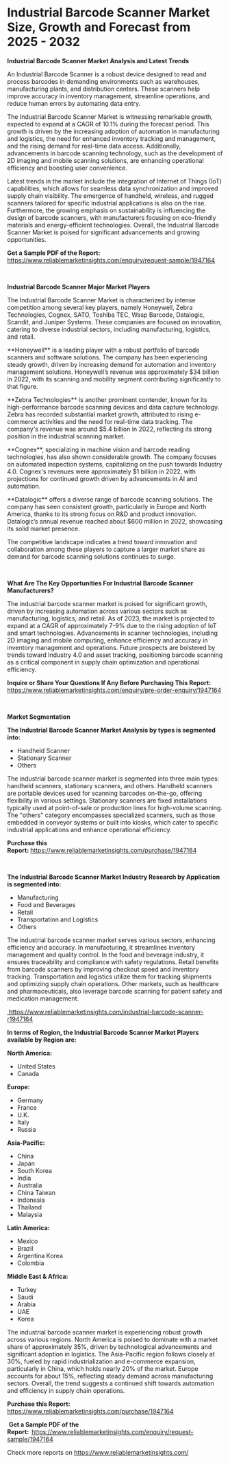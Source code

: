 <p><h1>Industrial Barcode Scanner Market Size, Growth and Forecast from 2025 - 2032</h1></p><p><strong>Industrial Barcode Scanner Market Analysis and Latest Trends</strong></p>
<p><p>An Industrial Barcode Scanner is a robust device designed to read and process barcodes in demanding environments such as warehouses, manufacturing plants, and distribution centers. These scanners help improve accuracy in inventory management, streamline operations, and reduce human errors by automating data entry. </p><p>The Industrial Barcode Scanner Market is witnessing remarkable growth, expected to expand at a CAGR of 10.1% during the forecast period. This growth is driven by the increasing adoption of automation in manufacturing and logistics, the need for enhanced inventory tracking and management, and the rising demand for real-time data access. Additionally, advancements in barcode scanning technology, such as the development of 2D imaging and mobile scanning solutions, are enhancing operational efficiency and boosting user convenience.</p><p>Latest trends in the market include the integration of Internet of Things (IoT) capabilities, which allows for seamless data synchronization and improved supply chain visibility. The emergence of handheld, wireless, and rugged scanners tailored for specific industrial applications is also on the rise. Furthermore, the growing emphasis on sustainability is influencing the design of barcode scanners, with manufacturers focusing on eco-friendly materials and energy-efficient technologies. Overall, the Industrial Barcode Scanner Market is poised for significant advancements and growing opportunities.</p></p>
<p><strong>Get a Sample PDF of the Report:&nbsp;</strong> <a href="https://www.reliablemarketinsights.com/enquiry/request-sample/1947164?utm_campaign=2383&utm_medium=2&utm_source=Github&utm_content=ia&utm_term=20022025&utm_id=industrial-barcode-scanner">https://www.reliablemarketinsights.com/enquiry/request-sample/1947164</a></p>
<p>&nbsp;</p>
<p><strong>Industrial Barcode Scanner Major Market Players</strong></p>
<p><p>The Industrial Barcode Scanner Market is characterized by intense competition among several key players, namely Honeywell, Zebra Technologies, Cognex, SATO, Toshiba TEC, Wasp Barcode, Datalogic, Scandit, and Juniper Systems. These companies are focused on innovation, catering to diverse industrial sectors, including manufacturing, logistics, and retail.</p><p>**Honeywell** is a leading player with a robust portfolio of barcode scanners and software solutions. The company has been experiencing steady growth, driven by increasing demand for automation and inventory management solutions. Honeywell’s revenue was approximately $34 billion in 2022, with its scanning and mobility segment contributing significantly to that figure.</p><p>**Zebra Technologies** is another prominent contender, known for its high-performance barcode scanning devices and data capture technology. Zebra has recorded substantial market growth, attributed to rising e-commerce activities and the need for real-time data tracking. The company's revenue was around $5.4 billion in 2022, reflecting its strong position in the industrial scanning market.</p><p>**Cognex**, specializing in machine vision and barcode reading technologies, has also shown considerable growth. The company focuses on automated inspection systems, capitalizing on the push towards Industry 4.0. Cognex's revenues were approximately $1 billion in 2022, with projections for continued growth driven by advancements in AI and automation.</p><p>**Datalogic** offers a diverse range of barcode scanning solutions. The company has seen consistent growth, particularly in Europe and North America, thanks to its strong focus on R&D and product innovation. Datalogic’s annual revenue reached about $600 million in 2022, showcasing its solid market presence.</p><p>The competitive landscape indicates a trend toward innovation and collaboration among these players to capture a larger market share as demand for barcode scanning solutions continues to surge.</p></p>
<p>&nbsp;</p>
<p><strong>What Are The Key Opportunities For Industrial Barcode Scanner Manufacturers?</strong></p>
<p><p>The industrial barcode scanner market is poised for significant growth, driven by increasing automation across various sectors such as manufacturing, logistics, and retail. As of 2023, the market is projected to expand at a CAGR of approximately 7-9% due to the rising adoption of IoT and smart technologies. Advancements in scanner technologies, including 2D imaging and mobile computing, enhance efficiency and accuracy in inventory management and operations. Future prospects are bolstered by trends toward Industry 4.0 and asset tracking, positioning barcode scanning as a critical component in supply chain optimization and operational efficiency.</p></p>
<p><strong>Inquire or Share Your Questions If Any Before Purchasing This Report:</strong> <a href="https://www.reliablemarketinsights.com/enquiry/pre-order-enquiry/1947164?utm_campaign=2383&utm_medium=2&utm_source=Github&utm_content=ia&utm_term=20022025&utm_id=industrial-barcode-scanner">https://www.reliablemarketinsights.com/enquiry/pre-order-enquiry/1947164</a></p>
<p>&nbsp;</p>
<p><strong>Market Segmentation</strong></p>
<p><strong>The Industrial Barcode Scanner Market Analysis by types is segmented into:</strong></p>
<p><ul><li>Handheld Scanner</li><li>Stationary Scanner</li><li>Others</li></ul></p>
<p><p>The industrial barcode scanner market is segmented into three main types: handheld scanners, stationary scanners, and others. Handheld scanners are portable devices used for scanning barcodes on-the-go, offering flexibility in various settings. Stationary scanners are fixed installations typically used at point-of-sale or production lines for high-volume scanning. The "others" category encompasses specialized scanners, such as those embedded in conveyor systems or built into kiosks, which cater to specific industrial applications and enhance operational efficiency.</p></p>
<p><strong>Purchase this Report:&nbsp;</strong><a href="https://www.reliablemarketinsights.com/purchase/1947164?utm_campaign=2383&utm_medium=2&utm_source=Github&utm_content=ia&utm_term=20022025&utm_id=industrial-barcode-scanner">https://www.reliablemarketinsights.com/purchase/1947164</a></p>
<p>&nbsp;</p>
<p><strong>The Industrial Barcode Scanner Market Industry Research by Application is segmented into:</strong></p>
<p><ul><li>Manufacturing</li><li>Food and Beverages</li><li>Retail</li><li>Transportation and Logistics</li><li>Others</li></ul></p>
<p><p>The industrial barcode scanner market serves various sectors, enhancing efficiency and accuracy. In manufacturing, it streamlines inventory management and quality control. In the food and beverage industry, it ensures traceability and compliance with safety regulations. Retail benefits from barcode scanners by improving checkout speed and inventory tracking. Transportation and logistics utilize them for tracking shipments and optimizing supply chain operations. Other markets, such as healthcare and pharmaceuticals, also leverage barcode scanning for patient safety and medication management.</p></p>
<p><a href="https://www.reliablemarketinsights.com/industrial-barcode-scanner-r1947164?utm_campaign=2383&utm_medium=2&utm_source=Github&utm_content=ia&utm_term=20022025&utm_id=industrial-barcode-scanner">&nbsp;https://www.reliablemarketinsights.com/industrial-barcode-scanner-r1947164</a></p>
<p><strong>In terms of Region, the Industrial Barcode Scanner Market Players available by Region are:</strong></p>
<p>
    <p> <strong> North America: </strong>
        <ul>
            <li>United States</li>
            <li>Canada</li>
        </ul>
        </p> 
    <p> <strong> Europe: </strong>
        <ul>
            <li>Germany</li>
            <li>France</li>
            <li>U.K.</li>
            <li>Italy</li>
            <li>Russia</li>
        </ul>
        </p> 
    <p> <strong> Asia-Pacific: </strong>
        <ul>
            <li>China</li>
            <li>Japan</li>
            <li>South Korea</li>
            <li>India</li>
            <li>Australia</li>
            <li>China Taiwan</li>
            <li>Indonesia</li>
            <li>Thailand</li>
            <li>Malaysia</li>
        </ul>
        </p> 
    <p> <strong> Latin America: </strong>
        <ul>
            <li>Mexico</li>
            <li>Brazil</li>
            <li>Argentina Korea</li>
            <li>Colombia</li>
        </ul>
        </p> 
    <p> <strong> Middle East & Africa: </strong>
        <ul>
            <li>Turkey</li>
            <li>Saudi</li>
            <li>Arabia</li>
            <li>UAE</li>
            <li>Korea</li>
        </ul>
    </p>
    </p>
<p><p>The industrial barcode scanner market is experiencing robust growth across various regions. North America is poised to dominate with a market share of approximately 35%, driven by technological advancements and significant adoption in logistics. The Asia-Pacific region follows closely at 30%, fueled by rapid industrialization and e-commerce expansion, particularly in China, which holds nearly 20% of the market. Europe accounts for about 15%, reflecting steady demand across manufacturing sectors. Overall, the trend suggests a continued shift towards automation and efficiency in supply chain operations.</p></p>
<p><strong>Purchase this Report: </strong><a href="https://www.reliablemarketinsights.com/purchase/1947164?utm_campaign=2383&utm_medium=2&utm_source=Github&utm_content=ia&utm_term=20022025&utm_id=industrial-barcode-scanner">https://www.reliablemarketinsights.com/purchase/1947164</a></p>
<p>&nbsp;<strong>Get a Sample PDF of the Report:&nbsp;&nbsp;</strong><a href="https://www.reliablemarketinsights.com/enquiry/request-sample/1947164?utm_campaign=2383&utm_medium=2&utm_source=Github&utm_content=ia&utm_term=20022025&utm_id=industrial-barcode-scanner">https://www.reliablemarketinsights.com/enquiry/request-sample/1947164</a></p>
<p><strong></strong></p>
<p>Check more reports on <a href="https://www.reliablemarketinsights.com/?utm_campaign=2383&utm_medium=2&utm_source=Github&utm_content=ia&utm_term=20022025&utm_id=industrial-barcode-scanner">https://www.reliablemarketinsights.com/</a></p>